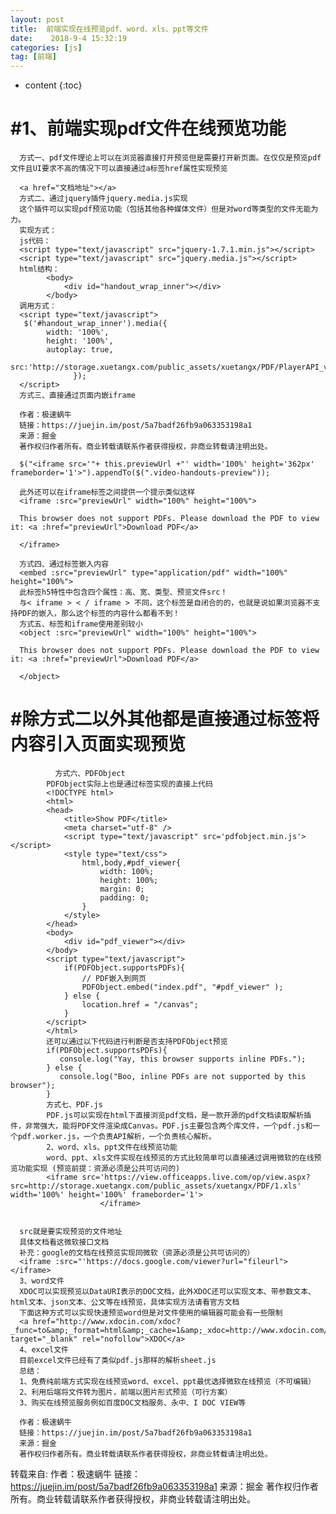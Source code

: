 ```yaml
---
layout: post
title:  前端实现在线预览pdf、word、xls、ppt等文件
date:    2018-9-4 15:32:19
categories: [js] 
tag: [前端] 
---
```


* content
{:toc}




#1、前端实现pdf文件在线预览功能
===============

      方式一、pdf文件理论上可以在浏览器直接打开预览但是需要打开新页面。在仅仅是预览pdf文件且UI要求不高的情况下可以直接通过a标签href属性实现预览
      
      <a href="文档地址"></a>
      方式二、通过jquery插件jquery.media.js实现
      这个插件可以实现pdf预览功能（包括其他各种媒体文件）但是对word等类型的文件无能为力。
      实现方式：
      js代码：
      <script type="text/javascript" src="jquery-1.7.1.min.js"></script>  
      <script type="text/javascript" src="jquery.media.js"></script>
      html结构：
            <body>
                <div id="handout_wrap_inner"></div>
            </body>
      调用方式：
      <script type="text/javascript">  
       $('#handout_wrap_inner').media({
      		width: '100%',
      		height: '100%',
      		autoplay: true,
              src:'http://storage.xuetangx.com/public_assets/xuetangx/PDF/PlayerAPI_v1.0.6.pdf',
                  }); 
      </script>
      方式三、直接通过页面内嵌iframe
      
      作者：极速蜗牛
      链接：https://juejin.im/post/5a7badf26fb9a063353198a1
      来源：掘金
      著作权归作者所有。商业转载请联系作者获得授权，非商业转载请注明出处。
      
      $("<iframe src='"+ this.previewUrl +"' width='100%' height='362px' frameborder='1'>").appendTo($(".video-handouts-preview"));
      
      此外还可以在iframe标签之间提供一个提示类似这样
      <iframe :src="previewUrl" width="100%" height="100%">
      
      This browser does not support PDFs. Please download the PDF to view it: <a :href="previewUrl">Download PDF</a>
      
      </iframe>
      
      方式四、通过标签嵌入内容
      <embed :src="previewUrl" type="application/pdf" width="100%" height="100%">
      此标签h5特性中包含四个属性：高、宽、类型、预览文件src！
      与< iframe > < / iframe > 不同，这个标签是自闭合的的，也就是说如果浏览器不支持PDF的嵌入，那么这个标签的内容什么都看不到！
      方式五、标签和iframe使用差别较小
      <object :src="previewUrl" width="100%" height="100%">
      
      This browser does not support PDFs. Please download the PDF to view it: <a :href="previewUrl">Download PDF</a>
      
      </object>
      

#除方式二以外其他都是直接通过标签将内容引入页面实现预览
===============
      
              方式六、PDFObject
            PDFObject实际上也是通过标签实现的直接上代码
            <!DOCTYPE html>
            <html>
            <head>
                <title>Show PDF</title>
                <meta charset="utf-8" />
                <script type="text/javascript" src='pdfobject.min.js'></script>
                <style type="text/css">
                    html,body,#pdf_viewer{
                        width: 100%;
                        height: 100%;
                        margin: 0;
                        padding: 0;
                    }
                </style>
            </head>
            <body>
                <div id="pdf_viewer"></div>
            </body>
            <script type="text/javascript">
                if(PDFObject.supportsPDFs){
                    // PDF嵌入到网页
                    PDFObject.embed("index.pdf", "#pdf_viewer" );
                } else {
                    location.href = "/canvas";
                }
            </script>
            </html>
            还可以通过以下代码进行判断是否支持PDFObject预览
            if(PDFObject.supportsPDFs){
               console.log("Yay, this browser supports inline PDFs.");
            } else {
               console.log("Boo, inline PDFs are not supported by this browser");
            }
            方式七、PDF.js
            PDF.js可以实现在html下直接浏览pdf文档，是一款开源的pdf文档读取解析插件，非常强大，能将PDF文件渲染成Canvas。PDF.js主要包含两个库文件，一个pdf.js和一个pdf.worker.js，一个负责API解析，一个负责核心解析。
            2、word、xls、ppt文件在线预览功能
            word、ppt、xls文件实现在线预览的方式比较简单可以直接通过调用微软的在线预览功能实现 (预览前提：资源必须是公共可访问的)
            <iframe src='https://view.officeapps.live.com/op/view.aspx?src=http://storage.xuetangx.com/public_assets/xuetangx/PDF/1.xls' width='100%' height='100%' frameborder='1'>
            			</iframe>
      
      
      src就是要实现预览的文件地址
      具体文档看这微软接口文档
      补充：google的文档在线预览实现同微软（资源必须是公共可访问的）
      <iframe :src="'https://docs.google.com/viewer?url="fileurl"></iframe>
      3、word文件
      XDOC可以实现预览以DataURI表示的DOC文档，此外XDOC还可以实现文本、带参数文本、html文本、json文本、公文等在线预览，具体实现方法请看官方文档
      下面这种方式可以实现快速预览word但是对文件使用的编辑器可能会有一些限制
      <a href="http://www.xdocin.com/xdoc?_func=to&amp;_format=html&amp;_cache=1&amp;_xdoc=http://www.xdocin.com/demo/demo.docx" target="_blank" rel="nofollow">XDOC</a>
      4、excel文件
      目前excel文件已经有了类似pdf.js那样的解析sheet.js
      总结：
      1、免费纯前端方式实现在线预览word、excel、ppt最优选择微软在线预览（不可编辑）
      2、利用后端将文件转为图片，前端以图片形式预览（可行方案）
      3、购买在线预览服务例如百度DOC文档服务、永中、I DOC VIEW等
      
      作者：极速蜗牛
      链接：https://juejin.im/post/5a7badf26fb9a063353198a1
      来源：掘金
      著作权归作者所有。商业转载请联系作者获得授权，非商业转载请注明出处。
    
转载来自:
作者：极速蜗牛
链接：https://juejin.im/post/5a7badf26fb9a063353198a1
来源：掘金
著作权归作者所有。商业转载请联系作者获得授权，非商业转载请注明出处。


